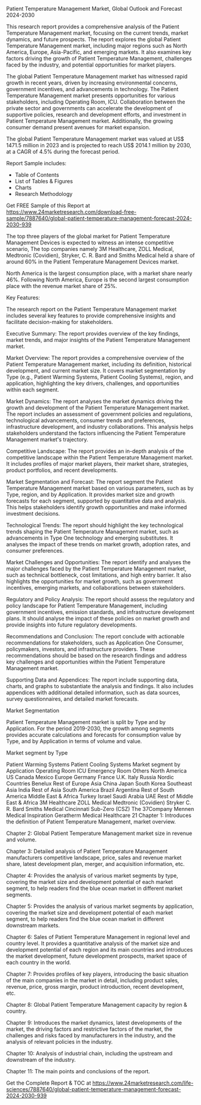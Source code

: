 Patient Temperature Management Market, Global Outlook and Forecast 2024-2030

This research report provides a comprehensive analysis of the Patient Temperature Management market, focusing on the current trends, market dynamics, and future prospects. The report explores the global Patient Temperature Management market, including major regions such as North America, Europe, Asia-Pacific, and emerging markets. It also examines key factors driving the growth of Patient Temperature Management, challenges faced by the industry, and potential opportunities for market players.

The global Patient Temperature Management market has witnessed rapid growth in recent years, driven by increasing environmental concerns, government incentives, and advancements in technology. The Patient Temperature Management market presents opportunities for various stakeholders, including Operating Room, ICU. Collaboration between the private sector and governments can accelerate the development of supportive policies, research and development efforts, and investment in Patient Temperature Management market. Additionally, the growing consumer demand present avenues for market expansion.

The global Patient Temperature Management market was valued at US$ 1471.5 million in 2023 and is projected to reach US$ 2014.1 million by 2030, at a CAGR of 4.5% during the forecast period.

Report Sample includes:
- Table of Contents
- List of Tables & Figures
- Charts
- Research Methodology

Get FREE Sample of this Report at https://www.24marketresearch.com/download-free-sample/7887640/global-patient-temperature-management-forecast-2024-2030-939

The top three players of the global market for Patient Temperature Management Devices is expected to witness an intense competitive scenario, The top companies namely 3M Healthcare, ZOLL Medical, Medtronic (Covidien), Stryker, C. R. Bard and Smiths Medical held a share of around 60% in the Patient Temperature Management Devices market.

North America is the largest consumption place, with a market share nearly 46%. Following North America, Europe is the second largest consumption place with the revenue market share of 25%.

Key Features:

The research report on the Patient Temperature Management market includes several key features to provide comprehensive insights and facilitate decision-making for stakeholders.

Executive Summary: The report provides overview of the key findings, market trends, and major insights of the Patient Temperature Management market.

Market Overview: The report provides a comprehensive overview of the Patient Temperature Management market, including its definition, historical development, and current market size. It covers market segmentation by Type (e.g., Patient Warming Systems, Patient Cooling Systems), region, and application, highlighting the key drivers, challenges, and opportunities within each segment.

Market Dynamics: The report analyses the market dynamics driving the growth and development of the Patient Temperature Management market. The report includes an assessment of government policies and regulations, technological advancements, consumer trends and preferences, infrastructure development, and industry collaborations. This analysis helps stakeholders understand the factors influencing the Patient Temperature Management market's trajectory.

Competitive Landscape: The report provides an in-depth analysis of the competitive landscape within the Patient Temperature Management market. It includes profiles of major market players, their market share, strategies, product portfolios, and recent developments.

Market Segmentation and Forecast: The report segment the Patient Temperature Management market based on various parameters, such as by Type, region, and by Application. It provides market size and growth forecasts for each segment, supported by quantitative data and analysis. This helps stakeholders identify growth opportunities and make informed investment decisions.

Technological Trends: The report should highlight the key technological trends shaping the Patient Temperature Management market, such as advancements in Type One technology and emerging substitutes. It analyses the impact of these trends on market growth, adoption rates, and consumer preferences.

Market Challenges and Opportunities: The report identify and analyses the major challenges faced by the Patient Temperature Management market, such as technical bottleneck, cost limitations, and high entry barrier. It also highlights the opportunities for market growth, such as government incentives, emerging markets, and collaborations between stakeholders.

Regulatory and Policy Analysis: The report should assess the regulatory and policy landscape for Patient Temperature Management, including government incentives, emission standards, and infrastructure development plans. It should analyse the impact of these policies on market growth and provide insights into future regulatory developments.

Recommendations and Conclusion: The report conclude with actionable recommendations for stakeholders, such as Application One Consumer, policymakers, investors, and infrastructure providers. These recommendations should be based on the research findings and address key challenges and opportunities within the Patient Temperature Management market.

Supporting Data and Appendices: The report include supporting data, charts, and graphs to substantiate the analysis and findings. It also includes appendices with additional detailed information, such as data sources, survey questionnaires, and detailed market forecasts.

Market Segmentation

Patient Temperature Management market is split by Type and by Application. For the period 2019-2030, the growth among segments provides accurate calculations and forecasts for consumption value by Type, and by Application in terms of volume and value.

Market segment by Type

Patient Warming Systems
Patient Cooling Systems
Market segment by Application
Operating Room
ICU
Emergency Room
Others
North America
US
Canada
Mexico
Europe
Germany
France
U.K.
Italy
Russia
Nordic Countries
Benelux
Rest of Europe
Asia
China
Japan
South Korea
Southeast Asia
India
Rest of Asia
South America
Brazil
Argentina
Rest of South America
Middle East & Africa
Turkey
Israel
Saudi Arabia
UAE
Rest of Middle East & Africa
3M Healthcare
ZOLL Medical
Medtronic (Covidien)
Stryker
C. R. Bard
Smiths Medical
Cincinnati Sub-Zero (CSZ)
The 37Company
Mennen Medical
Inspiration
Geratherm Medical
Healthcare 21
Chapter 1: Introduces the definition of Patient Temperature Management, market overview.

Chapter 2: Global Patient Temperature Management market size in revenue and volume.

Chapter 3: Detailed analysis of Patient Temperature Management manufacturers competitive landscape, price, sales and revenue market share, latest development plan, merger, and acquisition information, etc.

Chapter 4: Provides the analysis of various market segments by type, covering the market size and development potential of each market segment, to help readers find the blue ocean market in different market segments.

Chapter 5: Provides the analysis of various market segments by application, covering the market size and development potential of each market segment, to help readers find the blue ocean market in different downstream markets.

Chapter 6: Sales of Patient Temperature Management in regional level and country level. It provides a quantitative analysis of the market size and development potential of each region and its main countries and introduces the market development, future development prospects, market space of each country in the world.

Chapter 7: Provides profiles of key players, introducing the basic situation of the main companies in the market in detail, including product sales, revenue, price, gross margin, product introduction, recent development, etc.

Chapter 8: Global Patient Temperature Management capacity by region & country.

Chapter 9: Introduces the market dynamics, latest developments of the market, the driving factors and restrictive factors of the market, the challenges and risks faced by manufacturers in the industry, and the analysis of relevant policies in the industry.

Chapter 10: Analysis of industrial chain, including the upstream and downstream of the industry.

Chapter 11: The main points and conclusions of the report.

Get the Complete Report & TOC at https://www.24marketresearch.com/life-sciences/7887640/global-patient-temperature-management-forecast-2024-2030-939
